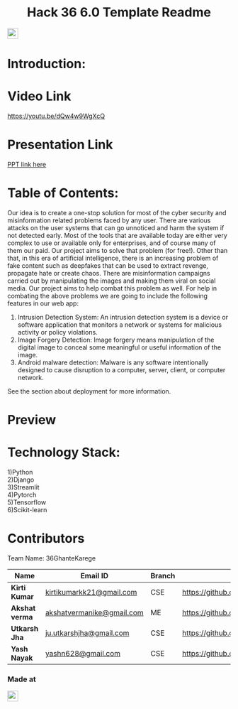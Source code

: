 <h1 align="center">Hack 36 6.0 Template Readme</h1>
<p align="center">
</p>

<a href="https://hack36.com"> <img src="https://cutt.ly/BuiltAtHack36" height=24px> </a>

Introduction:
=============





Video Link
==========
<a href="https://youtu.be/dQw4w9WgXcQ">https://youtu.be/dQw4w9WgXcQ</a>

Presentation Link
==================
  <a href="https://www.canva.com/design/DAFeQYxdmqM/mRGcIsNpc3_KWYTkM_PAnw/edit?utm_content=DAFeQYxdmqM&utm_campaign=designshare&utm_medium=link2&utm_source=sharebutton"> PPT link here </a>

Table of Contents:
==================
Our idea is to create a one-stop solution for most of the cyber security and misinformation related
problems faced by any user. There are various attacks on the user systems that can go unnoticed
and harm the system if not detected early. Most of the tools that are available today are either very
complex to use or available only for enterprises, and of course many of them our paid. Our project
aims to solve that problem (for free!).
Other than that, in this era of artificial intelligence, there is an increasing problem of fake content
such as deepfakes that can be used to extract revenge, propagate hate or create chaos. There are
misinformation campaigns carried out by manipulating the images and making them viral on social
media. Our project aims to help combat this problem as well.
For help in combating the above problems we are going to include the following features in our web
app:
1. Intrusion Detection System: An intrusion detection system is a device or software
application that monitors a network or systems for malicious activity or policy violations.
2. Image Forgery Detection: Image forgery means manipulation of the digital image to conceal
some meaningful or useful information of the image.
3. Android malware detection: Malware is any software intentionally designed to cause
disruption to a computer, server, client, or computer network.





See the section about deployment for more information.

# Preview




Technology Stack:
=================

1)Python <br>
2)Django <br>
3)Streamlit <br>
4)Pytorch <br>
5)Tensorflow <br>
6)Scikit-learn <br>

Contributors
============

Team Name: 36GhanteKarege

 | Name                           |              Email ID                 |          Branch          |     github                      |  
 |--------------------------------|---------------------------------------|--------------------------|-------------------------------  |
 | **Kirti Kumar**                |     kirtikumarkk21@gmail.com          |            CSE           |https://github.com/KIRTIKUMARKK21| 
 | **Akshat verma**               |       akshatvermanike@gmail.com       |            ME            | https://github.com/akshatvermavi|
 | **Utkarsh Jha**                |     ju.utkarshjha@gmail.com           |            CSE           | https://github.com/utkarsh1236  |
 | **Yash Nayak**                 |       yashn628@gmail.com              |            CSE           |    https://github.com/nayak-yash|          

### Made at
<a href="https://hack36.com"> <img src="https://cutt.ly/BuiltAtHack36" height=24px> </a>
